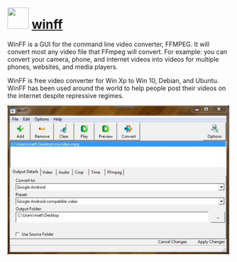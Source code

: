 # <img src="https://cdn.rawgit.com/chocolatey/chocolatey-coreteampackages/049a3a3d/icons/winff.png" width="48" height="48"/> [winff](https://chocolatey.org/packages/winff)

WinFF is a GUI for the command line video converter, FFMPEG. It will convert most any video file that FFmpeg will convert. For example: you can convert your camera, phone, and internet videos into videos for multiple phones, websites, and media players.

WinFF is free video converter for Win Xp to Win 10, Debian, and Ubuntu. WinFF has been used around the world to help people post their videos on the internet despite repressive regimes.

![screenshot](screenshot.jpg)
